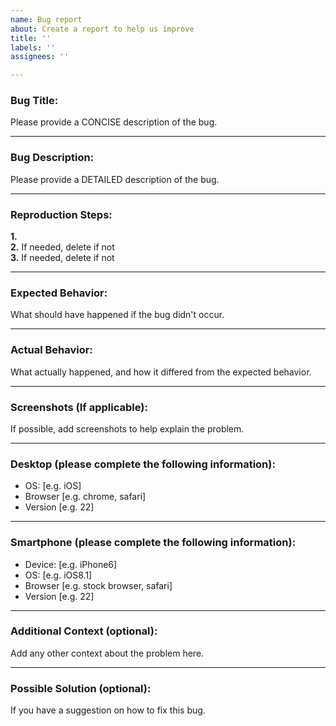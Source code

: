 ```yaml
---
name: Bug report
about: Create a report to help us improve
title: ''
labels: ''
assignees: ''

---
```


### Bug Title:
Please provide a CONCISE description of the bug.

---
### Bug Description:
Please provide a DETAILED description of the bug.

---
### Reproduction Steps:    
**1.**    
**2.** If needed, delete if not    
**3.** If needed, delete if not

---
### Expected Behavior:
What should have happened if the bug didn't occur.

---
### Actual Behavior:
What actually happened, and how it differed from the expected behavior.

---
### Screenshots (If applicable):
If possible, add screenshots to help explain the problem.

---
### Desktop (please complete the following information):
 - OS: [e.g. iOS]
 - Browser [e.g. chrome, safari]
 - Version [e.g. 22]

---
### Smartphone (please complete the following information):
 - Device: [e.g. iPhone6]
 - OS: [e.g. iOS8.1]
 - Browser [e.g. stock browser, safari]
 - Version [e.g. 22]

---
### Additional Context (optional):
Add any other context about the problem here.

---
### Possible Solution (optional):
If you have a suggestion on how to fix this bug.
